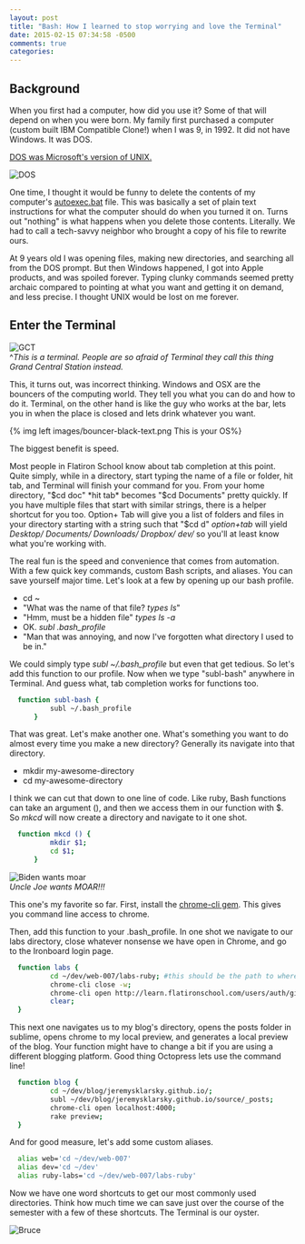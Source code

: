 ```yaml
---
layout: post
title: "Bash: How I learned to stop worrying and love the Terminal"
date: 2015-02-15 07:34:58 -0500
comments: true
categories: 
---
```

## Background
When you first had a computer, how did you use it? Some of that will depend on when you were born. My family first purchased a computer (custom built IBM Compatible Clone!) when I was 9, in 1992. It did not have Windows. It was DOS. 

[DOS was Microsoft's version of UNIX.](http://en.wikipedia.org/wiki/DOS#Origins) 

![DOS](http://lh5.ggpht.com/_dNWdTN1SaKE/SpKeAYT9cyI/AAAAAAAAAN8/f-ev43N3Cjk/msdos71%5B6%5D.png?imgmax=800)

One time, I thought it would be funny to delete the contents of my computer's [autoexec.bat](http://en.wikipedia.org/wiki/AUTOEXEC.BAT) file. This was basically a set of plain text instructions for what the computer should do when you turned it on. Turns out "nothing" is what happens when you delete those contents. Literally. We had to call a tech-savvy neighbor who brought a copy of his file to rewrite ours. 

At 9 years old I was opening files, making new directories, and searching all from the DOS prompt. But then Windows happened, I got into Apple products, and was spoiled forever. Typing clunky commands seemed pretty archaic compared to pointing at what you want and getting it on demand, and less precise. I thought UNIX would be lost on me forever. 

## Enter the Terminal

![GCT](http://upload.wikimedia.org/wikipedia/commons/7/73/Grand_Central_Station_Main_Concourse_Jan_2006.jpg)<br>^*This is a terminal. People are so afraid of Terminal they call this thing Grand Central Station instead.*

This, it turns out, was incorrect thinking. Windows and OSX are the bouncers of the computing world. They tell you what you can do and how to do it. Terminal, on the other hand is like the guy who works at the bar, lets you in when the place is closed and lets drink whatever you want.

{% img left images/bouncer-black-text.png This is your OS%}

The biggest benefit is speed.

Most people in Flatiron School know about tab completion at this point. Quite simply, while in a directory, start typing the name of a file or folder, hit tab, and Terminal will finish your command for you. From your home directory, "$cd doc" *hit tab* becomes "$cd Documents" pretty quickly. If you have multiple files that start with similar strings, there is a helper shortcut for you too. Option+ Tab will give you a list of folders and files in your directory starting with a string such that "$cd d" *option+tab* will yield *Desktop/   Documents/ Downloads/ Dropbox/   dev/* so you'll at least know what you're working with.

The real fun is the speed and convenience that comes from automation. With a few quick key commands, custom Bash scripts, and aliases. You can save yourself major time. Let's look at a few by opening up our bash profile.

* cd ~ 
* "What was the name of that file? *types ls*"
* "Hmm, must be a hidden file" *types ls -a*
* OK. *subl .bash_profile*
* "Man that was annoying, and now I've forgotten what directory I used to be in."

We could simply type *subl ~/.bash_profile* but even that get tedious. So let's add this function to our profile. Now when we type "subl-bash" anywhere in Terminal. And guess what, tab completion works for functions too.
``` bash
  function subl-bash {
          subl ~/.bash_profile
      }
```

That was great. Let's make another one. What's something you want to do almost every time you make a new directory? Generally its navigate into that directory.

* mkdir my-awesome-directory
* cd my-awesome-directory

I think we can cut that down to one line of code. Like ruby, Bash functions can take an argument (), and then we access them in our function with $. So *mkcd* will now create a directory and navigate to it one shot.

``` bash
  function mkcd () {
          mkdir $1;
          cd $1;
      }
```
![Biden wants moar](http://weknowmemes.com/wp-content/uploads/2011/12/yes-moar-of-that-biden.jpg)<br>*Uncle Joe wants MOAR!!!*

This one's my favorite so far. First, install the [chrome-cli gem](https://github.com/prasmussen/chrome-cli). This gives you command line access to chrome.

Then, add this function to your .bash_profile. In one shot we navigate to our labs directory, close whatever nonsense we have open in Chrome, and go to the Ironboard login page.

``` bash
  function labs {
          cd ~/dev/web-007/labs-ruby; #this should be the path to wherever your labs folder is.
          chrome-cli close -w;
          chrome-cli open http://learn.flatironschool.com/users/auth/github;
          clear;
  }
```
This next one navigates us to my blog's directory, opens the posts folder in sublime, opens chrome to my local preview, and generates a local preview of the blog. Your function might have to change a bit if you are using a different blogging platform. Good thing Octopress lets use the command line!
``` bash
  function blog {
          cd ~/dev/blog/jeremysklarsky.github.io/;
          subl ~/dev/blog/jeremysklarsky.github.io/source/_posts;
          chrome-cli open localhost:4000;
          rake preview;
  }
```

And for good measure, let's add some custom aliases. 
``` bash
  alias web='cd ~/dev/web-007'
  alias dev='cd ~/dev'
  alias ruby-labs='cd ~/dev/web-007/labs-ruby'
```
Now we have one word shortcuts to get our most commonly used directories. Think how much time we can save just over the course of the semester with a few of these shortcuts. The Terminal is our oyster.

![Bruce](http://collegetimes.com/wp-content/uploads/2013/09/bruce-almighty.gif)



